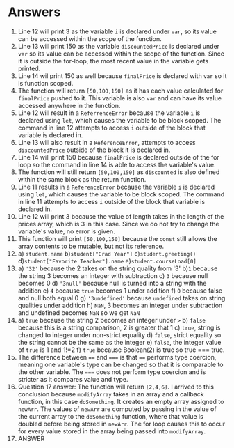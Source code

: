 # Answers
1. Line 12 will print 3 as the variable `i` is declared under `var`, so its value can be accessed within the scope of the function. 
2. Line 13 will print 150 as the variable `discountedPrice` is declared under `var` so its value can be accessed within the scope of the function. Since it is outside the for-loop, the most recent value in the variable gets printed. 
3. Line 14 wil print 150 as well because `finalPrice` is declared with `var` so it is function scoped. 
4. The function will return `[50,100,150]` as it has each value calculated for `finalPrice` pushed to it. This variable is also `var` and can have its value accessed anywhere in the function. 
5. Line 12 will result in a `ReferrenceError` because the variable `i` is declared using `let`, which causes the variable to be block scoped. The command in line 12 attempts to access `i` outside of the block that variable is declared in. 
6. Line 13 will also result in a `ReferenceError`, attempts to access `discountedPrice` outside of the block it is declared in. 
7. Line 14 will print 150 because `finalPrice` is declared outside of the for loop so the command in line 14 is able to access the variable's value.
8. The function will still return `[50,100,150]` as `discounted` is also defined within the same block as the return function. 
9. Line 11 results in a `ReferenceError` because the variable `i` is declared using `let`, which causes the variable to be block scoped. The command in line 11 attempts to access `i` outside of the block that variable is declared in. 
10. Line 12 will print 3 because the value of length takes in the length of the prices array, which is 3 in this case. Since we do not try to change the variable's value, no error is given. 
11. This function will print `[50,100,150]` because the `const` still allows the array contents to be mutable, but not its reference. 
12. a) `student.name` b)`student["Grad Year"]` c)`student.greeting()` d)`student["Favorite Teacher"].name` e)`student.courseLoad[0]`
13. a) `'32'` because the 2 takes on the string quality from '3' b)`1` because the string 3 becomes an integer with subtraction c) `3` because null becomes 0 d) `'3null'` because null is turned into a string with the addition e) `4` because `true` becomes 1 under addition f) `0` because false and null both equal 0 g) `'3undefined'` because `undefined` takes on string qualities under addition  h) `NaN`, 3 becomes an integer under subtraction and undefined becomes `NaN` so we get `NaN` 
14. a) `true` because the string 2 becomes an integer under `>` b) `false` because this is a string comparison, 2 is greater that 1 c) `true`, string is changed to integer under non-strict equality d) `false`, strict equality so the string cannot be the same as the integer e) `false`, the integer value of `true` is 1 and 1!=2 f) `true` because Boolean(2) is true so true === true. 
15. The difference between `==` and `===` is that `==` performs type coercion, meaning one variable's type can be changed so that it is comparable to the other variable. The `===` does not perform type coercion and is stricter as it compares value and type. 
17. Question 17 answer: The function will return `[2,4,6]`. I arrived to this conclusion because `modifyArray` takes in an array and a callback function, in this case `doSomething`. It creates an empty array assigned to `newArr`. The values of `newArr` are computed by passing in the value of the current array to the `doSomething` function, where that value is doubled before being stored in `newArr`. The for loop causes this to occur for every value stored in the array being passed into `modifyArray`. 
19. ANSWER
